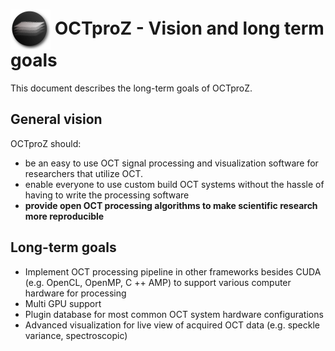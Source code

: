  # <img style="vertical-align:middle" img src="images/octproz_icon.png" width="64"> OCTproZ - Vision and long term goals

This document describes the long-term goals of OCTproZ.   


General vision
----------
OCTproZ should:
- be an easy to use OCT signal processing and visualization software for researchers that utilize OCT.
- enable everyone to use custom build OCT systems without the hassle of having to write the processing software
- __provide open OCT processing algorithms to make scientific research more reproducible__



Long-term goals
----------
- Implement OCT processing pipeline in other frameworks besides CUDA (e.g. OpenCL, OpenMP, C ++ AMP) to support various computer hardware for processing
- Multi GPU support
- Plugin database for most common OCT system hardware configurations
- Advanced visualization for live view of acquired OCT data (e.g. speckle variance, spectroscopic)
